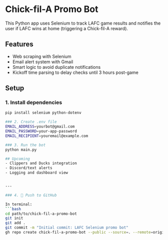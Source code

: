 # Chick-fil-A Promo Bot

This Python app uses Selenium to track LAFC game results and notifies the user if LAFC wins at home (triggering a Chick-fil-A reward).

## Features
- Web scraping with Selenium
- Email alert system with Gmail
- Smart logic to avoid duplicate notifications
- Kickoff time parsing to delay checks until 3 hours post-game

## Setup

### 1. Install dependencies
```bash
pip install selenium python-dotenv

### 2. Create .env file
EMAIL_ADDRESS=yourbot@gmail.com
EMAIL_PASSWORD=your-app-password
EMAIL_RECIPIENT=youremail@example.com

### 3. Run the bot
python main.py

## Upcoming 
- Clippers and Ducks integration
- Discord/text alerts
- Logging and dashboard view


---

### 4. 🐙 Push to GitHub

In terminal:
```bash
cd path/to/chick-fil-a-promo-bot
git init
git add .
git commit -m "Initial commit: LAFC Selenium promo bot"
gh repo create chick-fil-a-promo-bot --public --source=. --remote=origin --push
